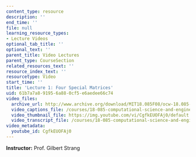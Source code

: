 ```yaml
---
content_type: resource
description: ''
end_time: ''
file: null
learning_resource_types:
- Lecture Videos
optional_tab_title: ''
optional_text: ''
parent_title: Video Lectures
parent_type: CourseSection
related_resources_text: ''
resource_index_text: ''
resourcetype: Video
start_time: ''
title: 'Lecture 1: Four Special Matrices'
uid: 61b7a7a8-9195-6a88-0cf5-e6aedee66c74
video_files:
  archive_url: http://www.archive.org/download/MIT18.085F08/ocw-18.085-f08-lec01_300k.mp4
  video_captions_file: /courses/18-085-computational-science-and-engineering-i-fall-2008/816c586f09f257c7bc1247b804089b1d_CgfkEUOFAj0.vtt
  video_thumbnail_file: https://img.youtube.com/vi/CgfkEUOFAj0/default.jpg
  video_transcript_file: /courses/18-085-computational-science-and-engineering-i-fall-2008/61188349e37e4ceb036b3838a15c0c3a_CgfkEUOFAj0.pdf
video_metadata:
  youtube_id: CgfkEUOFAj0
---
```


**Instructor:** Prof. Gilbert Strang